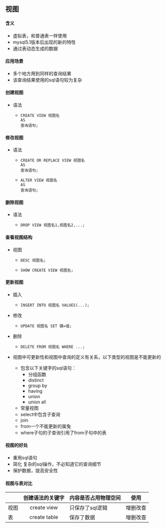 ## 视图

#### 含义

- 虚拟表，和普通表一样使用
- mysql5.1版本后出现的新的特性
- 通过表动态生成的数据

#### 应用场景

- 多个地方用到同样的查询结果
- 该查询结果使用的sql语句较为复杂

#### 创建视图

- 语法

  - ```myql
    CREATE VIEW 视图名
    AS
    查询语句;
    ```

#### 修改视图

- 语法

  - ```mysql
    CREATE OR REPLACE VIEW 视图名
    AS
    查询语句;
    ```

  - ```mysql
    ALTER VIEW 视图名
    AS
    查询语句;
    ```

#### 删除视图

- 语法

  - ```mysql
    DROP VIEW 视图名1,视图名2,...;
    ```

#### 查看视图结构

- 视图

  - ```mysql
    DESC 视图名;
    ```

  - ```mysql
    SHOW CREATE VIEW 视图名;
    ```

#### 更新视图

- 插入

  - ```mysql
    INSERT INTO 视图名 VALUES(...);
    ```

- 修改

  - ```mysql
    UPDATE 视图名 SET 键=值;
    ```

- 删除

  - ```mysql
    DELETE FROM 视图名 WHERE ...;
    ```

- 视图中可更新性和视图中查询的定义有关系，以下类型的视图是不能更新的

  - 包含以下关键字的sql语句：
    - 分组函数
    - distinct
    - group by
    - having
    - union
    - union all
  - 常量视图
  - select中包含子查询
  - join
  - from一个不能更新的属兔
  - where子句的子查询引用了from子句中的表

#### 视图的好处

- 重用sql语句
- 简化 复杂的sql操作，不必知道它的查询细节
- 保护数据，提高安全性

#### 视图与表对比

|      | 创建语法的关键字 | 内容是否占用物理空间 | 使用     |
| ---- | :--------------: | -------------------- | -------- |
| 视图 |   create view    | 只保存了sql逻辑      | 增删改查 |
| 表   |   create table   | 保存了数据           | 增删改查 |

